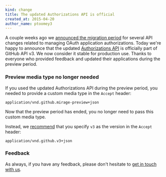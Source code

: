 ```yaml
---
kind: change
title: The updated Authorizations API is official
created_at: 2015-04-20
author_name: ptoomey3
---
```


A couple weeks ago we
[announced the migration period][migration-period-removing-authorizations-token]
for several API changes related to managing OAuth application authorizations.
Today we're happy to announce that the updated [Authorizations API][docs] is
officially part of GitHub API v3. We now consider it stable for production use.
Thanks to everyone who provided feedback and updated their applications during
the preview period.

### Preview media type no longer needed

If you used the updated Authorizations API during the preview period, you needed
to provide a custom media type in the `Accept` header:

    application/vnd.github.mirage-preview+json

Now that the preview period has ended, you no longer need to pass this custom
media type.

Instead, we [recommend][media-types] that you specify `v3` as the version in the
`Accept` header:

    application/vnd.github.v3+json

### Feedback

As always, if you have any feedback, please don't hesitate to
[get in touch with us][contact].

[migration-period-removing-authorizations-token]: /changes/2015-02-20-migration-period-removing-authorizations-token
[docs]: /v3/oauth_authorizations
[media-types]: /v3/media
[contact]: https://github.com/contact?form[subject]=Removing+authorizations+token
